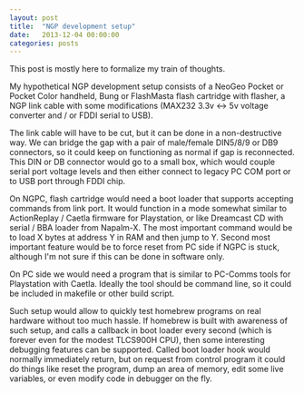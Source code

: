 ```yaml
---
layout: post
title:  "NGP development setup"
date:   2013-12-04 00:00:00
categories: posts
---
```


This post is mostly here to formalize my train of thoughts.

My hypothetical NGP development setup consists of a NeoGeo Pocket or Pocket Color handheld, Bung or FlashMasta flash cartridge with flasher,
a NGP link cable with some modifications (MAX232 3.3v <-> 5v voltage converter and / or FDDI serial to USB).

The link cable will have to be cut, but it can be done in a non-destructive way.
We can bridge the gap with a pair of male/female DIN5/8/9 or DB9 connectors, so it could keep on functioning as normal if gap is reconnected.
This DIN or DB connector would go to a small box, which would couple serial port voltage levels and then either connect to legacy PC COM port or to USB port through FDDI chip.

On NGPC, flash cartridge would need a boot loader that supports accepting commands from link port.
It would function in a mode somewhat similar to ActionReplay / Caetla firmware for Playstation, or like Dreamcast CD with serial / BBA loader from Napalm-X.
The most important command would be to load X bytes at address Y in RAM and then jump to Y.
Second most important feature would be to force reset from PC side if NGPC is stuck, although I'm not sure if this can be done in software only.

On PC side we would need a program that is similar to PC-Comms tools for Playstation with Caetla.
Ideally the tool should be command line, so it could be included in makefile or other build script.

Such setup would allow to quickly test homebrew programs on real hardware without too much hassle.
If homebrew is built with awareness of such setup, and calls a callback in boot loader every second
(which is forever even for the modest TLCS900H CPU), then some interesting debugging features can be supported.
Called boot loader hook would normally immediately return, but on request from control program it could do things like reset the program,
dump an area of memory, edit some live variables, or even modify code in debugger on the fly.
